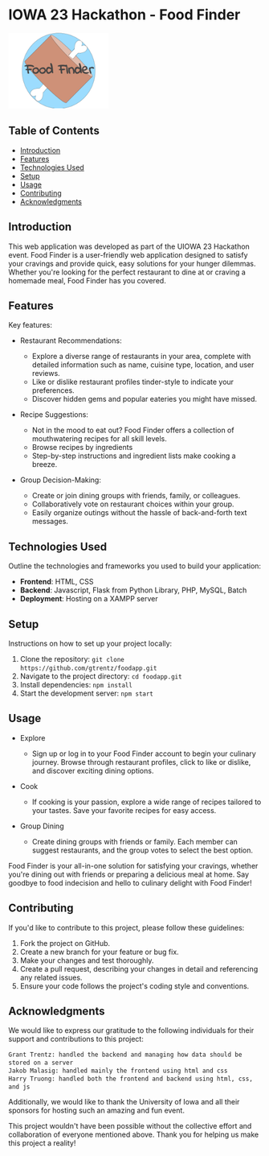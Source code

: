 # IOWA 23 Hackathon - Food Finder

<img src="html/images/Logo.png" alt="Logo" width="200"/>

## Table of Contents
- [Introduction](#introduction)
- [Features](#features)
- [Technologies Used](#technologies-used)
- [Setup](#setup)
- [Usage](#usage)
- [Contributing](#contributing)
- [Acknowledgments](#acknowledgments)

## Introduction

This web application was developed as part of the UIOWA 23 Hackathon event. Food Finder is a user-friendly web application designed to satisfy your cravings and provide quick, easy solutions for your hunger dilemmas. Whether you're looking for the perfect restaurant to dine at or craving a homemade meal, Food Finder has you covered. 

## Features

Key features:

- Restaurant Recommendations:
  - Explore a diverse range of restaurants in your area, complete with detailed information such as name, cuisine type, location, and user reviews.
  - Like or dislike restaurant profiles tinder-style to indicate your preferences.
  - Discover hidden gems and popular eateries you might have missed.

- Recipe Suggestions:
  - Not in the mood to eat out? Food Finder offers a collection of mouthwatering recipes for all skill levels.
  - Browse recipes by ingredients
  - Step-by-step instructions and ingredient lists make cooking a breeze.

- Group Decision-Making:
  - Create or join dining groups with friends, family, or colleagues.
  - Collaboratively vote on restaurant choices within your group.
  - Easily organize outings without the hassle of back-and-forth text messages.

## Technologies Used

Outline the technologies and frameworks you used to build your application:

- **Frontend**: HTML, CSS
- **Backend**: Javascript, Flask from Python Library, PHP, MySQL, Batch
- **Deployment**: Hosting on a XAMPP server

## Setup

Instructions on how to set up your project locally:

1. Clone the repository: `git clone https://github.com/gtrentz/foodapp.git`
2. Navigate to the project directory: `cd foodapp.git`
3. Install dependencies: `npm install`
4. Start the development server: `npm start`

## Usage

- Explore
  - Sign up or log in to your Food Finder account to begin your culinary journey. Browse through restaurant profiles, click to like or dislike, and discover exciting dining options.

- Cook
  - If cooking is your passion, explore a wide range of recipes tailored to your tastes. Save your favorite recipes for easy access.

- Group Dining
  - Create dining groups with friends or family. Each member can suggest restaurants, and the group votes to select the best option.

Food Finder is your all-in-one solution for satisfying your cravings, whether you're dining out with friends or preparing a delicious meal at home. Say goodbye to food indecision and hello to culinary delight with Food Finder!

## Contributing

If you'd like to contribute to this project, please follow these guidelines:

1. Fork the project on GitHub.
2. Create a new branch for your feature or bug fix.
3. Make your changes and test thoroughly.
4. Create a pull request, describing your changes in detail and referencing any related issues.
5. Ensure your code follows the project's coding style and conventions.


## Acknowledgments

We would like to express our gratitude to the following individuals for their support and contributions to this project:

    Grant Trentz: handled the backend and managing how data should be stored on a server
    Jakob Malasig: handled mainly the frontend using html and css
    Harry Truong: handled both the frontend and backend using html, css, and js

Additionally, we would like to thank the University of Iowa and all their sponsors for hosting such an amazing and fun event.

This project wouldn't have been possible without the collective effort and collaboration of everyone mentioned above. Thank you for helping us make this project a reality!
